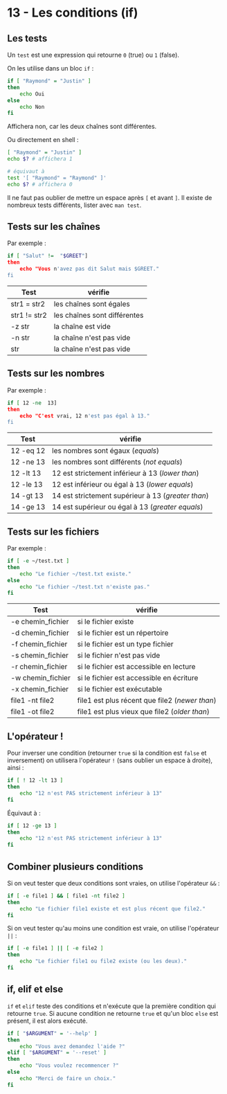 # 13 - Les conditions (if)

## Les tests

Un `test` est une expression qui retourne `0` (true) ou `1` (false).

On les utilise dans un bloc `if` :

```bash
if [ "Raymond" = "Justin" ]
then
    echo Oui
else
    echo Non
fi
```

Affichera non, car les deux chaînes sont différentes.

Ou directement en shell :

```bash
[ "Raymond" = "Justin" ]
echo $? # affichera 1

# équivaut à
test '[ "Raymond" = "Raymond" ]'
echo $? # affichera 0
```

Il ne faut pas oublier de mettre un espace après `[` et avant `]`. Il existe de nombreux tests différents, lister avec `man test`.

## Tests sur les chaînes

Par exemple :

```bash
if [ "Salut" !=  "$GREET"]
then
    echo "Vous n'avez pas dit Salut mais $GREET."
fi
```

| Test | vérifie |
| --- | --- |
| str1 = str2 | les chaînes sont égales |
| str1 != str2 | les chaînes sont différentes |
| -z str | la chaîne est vide |
| -n str | la chaîne n'est pas vide |
| str | la chaîne n'est pas vide |  

## Tests sur les nombres

Par exemple :

```bash
if [ 12 -ne  13]
then
    echo "C'est vrai, 12 n'est pas égal à 13."
fi
```

| Test | vérifie |
| --- | --- |
| 12 -eq 12 | les nombres sont égaux (*equals*) |
| 12 -ne  13 | les nombres sont différents  (*not equals*) |
| 12 -lt 13 | 12 est strictement inférieur à 13 (*lower than*) |
| 12 -le 13 | 12 est inférieur ou égal à 13 (*lower equals*) |
| 14 -gt 13 | 14 est strictement supérieur à 13 (*greater than*) |
| 14 -ge 13 | 14 est supérieur ou égal à 13 (*greater equals*) |

## Tests sur les fichiers

Par exemple :

```bash
if [ -e ~/test.txt ]
then
    echo "Le fichier ~/test.txt existe."
else
    echo "Le fichier ~/test.txt n'existe pas."
fi
```

| Test | vérifie |
| --- | --- |
| -e chemin_fichier | si le fichier existe |
| -d chemin_fichier | si le fichier est un répertoire |
| -f chemin_fichier | si le fichier est un type fichier |
| -s chemin_fichier | si le fichier n'est pas vide |
| -r chemin_fichier | si le fichier est accessible en lecture |
| -w chemin_fichier | si le fichier est accessible en écriture |
| -x chemin_fichier | si le fichier est exécutable |
| file1 -nt file2 | file1 est plus récent que file2 (*newer than*) |
| file1 -ot file2 | file1 est plus vieux que file2 (*older than*) |

## L'opérateur !

Pour inverser une condition (retourner `true` si la condition est `false` et inversement) on utilisera l'opérateur `!` (sans oublier un espace à droite), ainsi :

```bash
if [ ! 12 -lt 13 ]
then
    echo "12 n'est PAS strictement inférieur à 13"
fi
```

Équivaut à :

```bash
if [ 12 -ge 13 ]
then
    echo "12 n'est PAS strictement inférieur à 13"
fi
```

## Combiner plusieurs conditions

Si on veut tester que deux conditions sont vraies, on utilise l'opérateur `&&` :

```bash
if [ -e file1 ] && [ file1 -nt file2 ]
then
    echo "Le fichier file1 existe et est plus récent que file2."
fi
```

Si on veut tester qu'au moins une condition est vraie, on utilise l'opérateur `||` :

```bash
if [ -e file1 ] || [ -e file2 ]
then
    echo "Le fichier file1 ou file2 existe (ou les deux)."
fi
```

## if, elif et else

`if` et `elif` teste des conditions et n'exécute que la première condition qui retourne `true`. Si aucune condition ne retourne `true` et qu'un bloc `else` est présent, il est alors exécuté.

```bash
if [ "$ARGUMENT" = '--help' ]
then
    echo "Vous avez demandez l'aide ?"
elif [ "$ARGUMENT" = '--reset' ]
then
    echo "Vous voulez recommencer ?"
else
    echo "Merci de faire un choix."
fi
```
